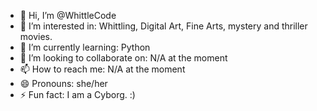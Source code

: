 - 👋 Hi, I’m @WhittleCode
- 👀 I’m interested in: Whittling, Digital Art, Fine Arts, mystery and thriller movies.
- 🌱 I’m currently learning: Python
- 💞️ I’m looking to collaborate on: N/A at the moment
- 📫 How to reach me: N/A at the moment
- 😄 Pronouns: she/her
- ⚡ Fun fact: I am a Cyborg. :)

<!---
WhittleCode/WhittleCode is a ✨ special ✨ repository because its `README.md` (this file) appears on your GitHub profile.
You can click the Preview link to take a look at your changes.
--->
